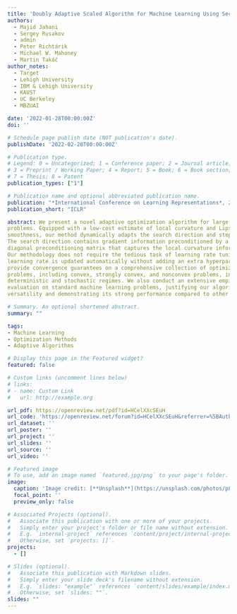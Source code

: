 ```yaml
---
title: 'Doubly Adaptive Scaled Algorithm for Machine Learning Using Second-Order Information'
authors:
  - Majid Jahani
  - Sergey Rusakov
  - admin
  - Peter Richtárik
  - Michael W. Mahoney
  - Martin Takáč 
author_notes:
  - Target
  - Lehigh University
  - IBM & Lehigh University
  - KAUST
  - UC Berkeley
  - MBZUAI

date: '2022-01-28T00:00:00Z'
doi: ''

# Schedule page publish date (NOT publication's date).
publishDate: '2022-02-28T00:00:00Z'

# Publication type.
# Legend: 0 = Uncategorized; 1 = Conference paper; 2 = Journal article;
# 3 = Preprint / Working Paper; 4 = Report; 5 = Book; 6 = Book section;
# 7 = Thesis; 8 = Patent
publication_types: ["1"]

# Publication name and optional abbreviated publication name.
publication: "*International Conference on Learning Representations*, 2022"
publication_short: "ICLR"

abstract: We present a novel adaptive optimization algorithm for large-scale machine learning
problems. Equipped with a low-cost estimate of local curvature and Lipschitz
smoothness, our method dynamically adapts the search direction and step-size.
The search direction contains gradient information preconditioned by a well-scaled
diagonal preconditioning matrix that captures the local curvature information.
Our methodology does not require the tedious task of learning rate tuning, as the
learning rate is updated automatically without adding an extra hyperparameter. We
provide convergence guarantees on a comprehensive collection of optimization
problems, including convex, strongly convex, and nonconvex problems, in both
deterministic and stochastic regimes. We also conduct an extensive empirical
evaluation on standard machine learning problems, justifying our algorithm’s
versatility and demonstrating its strong performance compared to other start-of-theart first-order and second-order methods.

# Summary. An optional shortened abstract.
summary: ""

tags: 
- Machine Learning
- Optimization Methods
- Adaptive Algorithms

# Display this page in the Featured widget?
featured: false

# Custom links (uncomment lines below)
# links:
# - name: Custom Link
#   url: http://example.org

url_pdf: https://openreview.net/pdf?id=HCelXXcSEuH
url_code: 'https://openreview.net/forum?id=HCelXXcSEuH&referrer=%5BAuthor%20Console%5D(%2Fgroup%3Fid%3DICLR.cc%2F2022%2FConference%2FAuthors%23your-submissions)'
url_dataset: ''
url_poster: ''
url_project: ''
url_slides: ''
url_source: ''
url_video: ''

# Featured image
# To use, add an image named `featured.jpg/png` to your page's folder.
image:
  caption: 'Image credit: [**Unsplash**](https://unsplash.com/photos/pLCdAaMFLTE)'
  focal_point: ''
  preview_only: false

# Associated Projects (optional).
#   Associate this publication with one or more of your projects.
#   Simply enter your project's folder or file name without extension.
#   E.g. `internal-project` references `content/project/internal-project/index.md`.
#   Otherwise, set `projects: []`.
projects:
  - []

# Slides (optional).
#   Associate this publication with Markdown slides.
#   Simply enter your slide deck's filename without extension.
#   E.g. `slides: "example"` references `content/slides/example/index.md`.
#   Otherwise, set `slides: ""`.
slides: ""
---
```


<!-- {{% callout note %}}
Click the _Cite_ button above to demo the feature to enable visitors to import publication metadata into their reference management software.
{{% /callout %}}

{{% callout note %}}
Create your slides in Markdown - click the _Slides_ button to check out the example.
{{% /callout %}}

Supplementary notes can be added here, including [code, math, and images](https://wowchemy.com/docs/writing-markdown-latex/). -->
